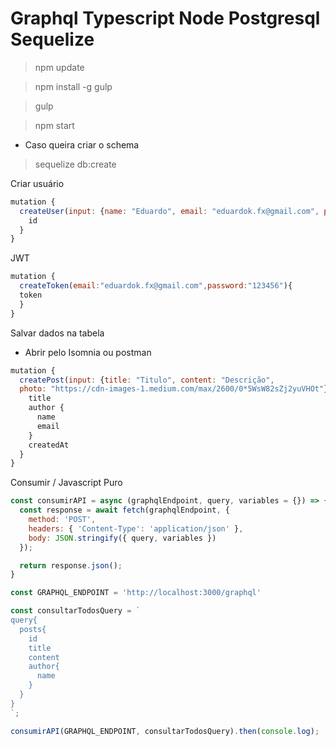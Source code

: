 
# Graphql Typescript Node Postgresql Sequelize

> npm update

> npm install -g gulp

> gulp

> npm start

* Caso queira criar o schema

> sequelize db:create


 Criar usuário

```javascript
mutation {
  createUser(input: {name: "Eduardo", email: "eduardok.fx@gmail.com", password: "123456"}) {
    id
  }
}
```

JWT

```javascript
mutation {
  createToken(email:"eduardok.fx@gmail.com",password:"123456"){
  token
  }
}
```

Salvar dados na tabela

* Abrir pelo Isomnia ou postman


```javascript
mutation {
  createPost(input: {title: "Titulo", content: "Descrição",
  photo: "https://cdn-images-1.medium.com/max/2600/0*5WsW82sZj2yuVHOt"}) {
    title
    author {
      name
      email
    }
    createdAt
  }
}


```




Consumir / Javascript Puro

```javascript
const consumirAPI = async (graphqlEndpoint, query, variables = {}) => {
  const response = await fetch(graphqlEndpoint, {
    method: 'POST',
    headers: { 'Content-Type': 'application/json' },
    body: JSON.stringify({ query, variables })
  });

  return response.json();
}

const GRAPHQL_ENDPOINT = 'http://localhost:3000/graphql'

const consultarTodosQuery = `
query{
  posts{
    id
    title
    content
    author{
      name
    }
  }
}
`;

consumirAPI(GRAPHQL_ENDPOINT, consultarTodosQuery).then(console.log);
```